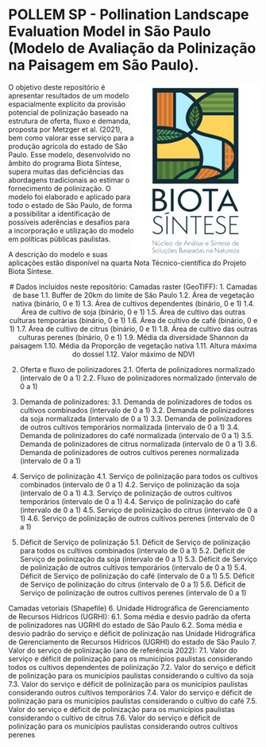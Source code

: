 # POLLEM SP - Pollination Landscape Evaluation Model in São Paulo (Modelo de Avaliação da Polinização na Paisagem em São Paulo).

<img align="right" width="250"  src="biotasintese.png">
O objetivo deste repositório é apresentar resultados de um modelo espacialmente explícito da provisão potencial de polinização baseado na estrutura de oferta, fluxo e demanda, proposta por Metzger et al. (2021), bem como valorar esse serviço para a produção agrícola do estado de São Paulo. Esse modelo, desenvolvido no âmbito do programa Biota Síntese, supera muitas das deficiências das abordagens tradicionais ao estimar o fornecimento de polinização. O modelo foi elaborado e aplicado para todo o estado de São Paulo, de forma a possibilitar a identificação de possíveis aderências e desafios para a incorporação e utilização do modelo em políticas públicas paulistas.

A descrição do modelo e suas aplicações estão disponível na quarta Nota Técnico-científica do Projeto Biota Síntese.


<p align="center">
# Dados incluídos neste repositório:
Camadas raster (GeoTIFF):
1.	Camadas de base
1.1.	Buffer de 20km do limite de São Paulo
1.2.	Área de vegetação nativa (binário, 0 e 1)
1.3.	Área de cultivos dependentes (binário, 0 e 1)
1.4.	Área de cultivo de soja (binário, 0 e 1)
1.5.	Área de cultivo das outras culturas temporárias (binário, 0 e 1)
1.6.	Área de cultivo de café (binário, 0 e 1)
1.7.	Área de cultivo de citrus (binário, 0 e 1)
1.8.	Área de cultivo das outras culturas perenes (binário, 0 e 1)
1.9.	Média da diversidade Shannon da paisagem
1.10.	Média da Proporção de vegetação nativa
1.11.	Altura máxima do dossel
1.12.	Valor máximo de NDVI

2.	Oferta e fluxo de polinizadores
2.1.	Oferta de polinizadores normalizado (intervalo de 0 a 1)
2.2.	Fluxo de polinizadores normalizado (intervalo de 0 a 1)

3.	Demanda de polinizadores:
3.1.	Demanda de polinizadores de todos os cultivos combinados (intervalo de 0 a 1)
3.2.	Demanda de polinizadores da soja normalizada (intervalo de 0 a 1)
3.3.	Demanda de polinizadores de outros cultivos temporários normalizada (intervalo de 0 a 1)
3.4.	Demanda de polinizadores do café normalizada (intervalo de 0 a 1)
3.5.	Demanda de polinizadores de citrus normalizada (intervalo de 0 a 1)
3.6.	Demanda de polinizadores de outros cultivos perenes normalizada (intervalo de 0 a 1)

4.	Serviço de polinização
4.1.	Serviço de polinização para todos os cultivos combinados (intervalo de 0 a 1)
4.2.	Serviço de polinização da soja (intervalo de 0 a 1)
4.3.	Serviço de polinização de outros cultivos temporários (intervalo de 0 a 1)
4.4.	Serviço de polinização do café (intervalo de 0 a 1)
4.5.	Serviço de polinização do citrus (intervalo de 0 a 1)
4.6.	Serviço de polinização de outros cultivos perenes (intervalo de 0 a 1)

5.	Déficit de Serviço de polinização
5.1.	Déficit de Serviço de polinização para todos os cultivos combinados (intervalo de 0 a 1)
5.2.	Déficit de Serviço de polinização da soja (intervalo de 0 a 1)
5.3.	Déficit de Serviço de polinização de outros cultivos temporários (intervalo de 0 a 1)
5.4.	Déficit de Serviço de polinização do café (intervalo de 0 a 1)
5.5.	Déficit de Serviço de polinização do citrus (intervalo de 0 a 1)
5.6.	Déficit de Serviço de polinização de outros cultivos perenes (intervalo de 0 a 1)

Camadas vetoriais (Shapefile)
6.	Unidade Hidrográfica de Gerenciamento de Recursos Hídricos (UGRHI):
6.1.	Soma média e desvio padrão da oferta de polinizadores nas UGRHI do estado de São Paulo
6.2.	Soma média e desvio padrão do serviço e déficit de polinização nas Unidade Hidrográfica de Gerenciamento de Recursos Hídricos (UGRHI) do estado de São Paulo
7.	Valor do serviço de polinização (ano de referência 2022):
7.1.	Valor do serviço e déficit de polinização para os municípios paulistas considerando todos os cultivos dependentes de polinização
7.2.	Valor do serviço e déficit de polinização para os municípios paulistas considerando o cultivo da soja
7.3.	Valor do serviço e déficit de polinização para os municípios paulistas considerando outros cultivos temporários
7.4.	Valor do serviço e déficit de polinização para os municípios paulistas considerando o cultivo do café
7.5.	Valor do serviço e déficit de polinização para os municípios paulistas considerando o cultivo de citrus
7.6.	Valor do serviço e déficit de polinização para os municípios paulistas considerando outros cultivos perenes
